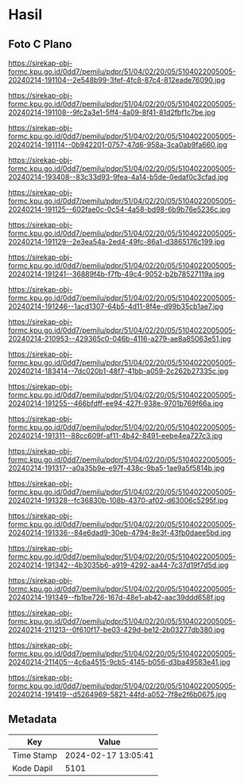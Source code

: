 # Hasil

## Foto C Plano

https://sirekap-obj-formc.kpu.go.id/0dd7/pemilu/pdpr/51/04/02/20/05/5104022005005-20240214-191104--2e548b99-3fef-4fc8-87c4-812eade76090.jpg

https://sirekap-obj-formc.kpu.go.id/0dd7/pemilu/pdpr/51/04/02/20/05/5104022005005-20240214-191108--9fc2a3e1-5ff4-4a09-8f41-81d2fbf1c7be.jpg

https://sirekap-obj-formc.kpu.go.id/0dd7/pemilu/pdpr/51/04/02/20/05/5104022005005-20240214-191114--0b942201-0757-47d6-958a-3ca0ab9fa660.jpg

https://sirekap-obj-formc.kpu.go.id/0dd7/pemilu/pdpr/51/04/02/20/05/5104022005005-20240214-193408--83c33d93-9fea-4a14-b5de-0edaf0c3cfad.jpg

https://sirekap-obj-formc.kpu.go.id/0dd7/pemilu/pdpr/51/04/02/20/05/5104022005005-20240214-191125--602fae0c-0c54-4a58-bd98-6b9b76e5236c.jpg

https://sirekap-obj-formc.kpu.go.id/0dd7/pemilu/pdpr/51/04/02/20/05/5104022005005-20240214-191129--2e3ea54a-2ed4-49fc-86a1-d3865176c199.jpg

https://sirekap-obj-formc.kpu.go.id/0dd7/pemilu/pdpr/51/04/02/20/05/5104022005005-20240214-191241--36889f4b-f7fb-49c4-9052-b2b78527119a.jpg

https://sirekap-obj-formc.kpu.go.id/0dd7/pemilu/pdpr/51/04/02/20/05/5104022005005-20240214-191246--1acd1307-64b5-4d11-8f4e-d99b35cb1ae7.jpg

https://sirekap-obj-formc.kpu.go.id/0dd7/pemilu/pdpr/51/04/02/20/05/5104022005005-20240214-210953--429365c0-046b-4116-a279-ae8a85063e51.jpg

https://sirekap-obj-formc.kpu.go.id/0dd7/pemilu/pdpr/51/04/02/20/05/5104022005005-20240214-183414--7dc020b1-48f7-41bb-a059-2c262b27335c.jpg

https://sirekap-obj-formc.kpu.go.id/0dd7/pemilu/pdpr/51/04/02/20/05/5104022005005-20240214-191255--466bfdff-ee94-427f-938e-9701b769f66a.jpg

https://sirekap-obj-formc.kpu.go.id/0dd7/pemilu/pdpr/51/04/02/20/05/5104022005005-20240214-191311--88cc609f-af11-4b42-8491-eebe4ea727c3.jpg

https://sirekap-obj-formc.kpu.go.id/0dd7/pemilu/pdpr/51/04/02/20/05/5104022005005-20240214-191317--a0a35b9e-e97f-438c-9ba5-1ae9a5f5814b.jpg

https://sirekap-obj-formc.kpu.go.id/0dd7/pemilu/pdpr/51/04/02/20/05/5104022005005-20240214-191328--fc36830b-108b-4370-af02-d63006c5295f.jpg

https://sirekap-obj-formc.kpu.go.id/0dd7/pemilu/pdpr/51/04/02/20/05/5104022005005-20240214-191336--84e6dad9-30eb-4794-8e3f-43fb0daee5bd.jpg

https://sirekap-obj-formc.kpu.go.id/0dd7/pemilu/pdpr/51/04/02/20/05/5104022005005-20240214-191342--4b3035b6-a919-4292-aa44-7c37d19f7d5d.jpg

https://sirekap-obj-formc.kpu.go.id/0dd7/pemilu/pdpr/51/04/02/20/05/5104022005005-20240214-191349--fb1be726-167d-48e1-ab42-aac39ddd658f.jpg

https://sirekap-obj-formc.kpu.go.id/0dd7/pemilu/pdpr/51/04/02/20/05/5104022005005-20240214-211213--0f610f17-be03-429d-be12-2b03277db380.jpg

https://sirekap-obj-formc.kpu.go.id/0dd7/pemilu/pdpr/51/04/02/20/05/5104022005005-20240214-211405--4c6a4515-9cb5-4145-b056-d3ba49583e41.jpg

https://sirekap-obj-formc.kpu.go.id/0dd7/pemilu/pdpr/51/04/02/20/05/5104022005005-20240214-191419--d5264969-5821-44fd-a052-7f8e2f6b0675.jpg


## Metadata

| Key        | Value               |
| ---------- | ------------------- |
| Time Stamp | 2024-02-17 13:05:41 |
| Kode Dapil | 5101                |



